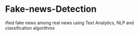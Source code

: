# Fake-news-Detection
ified fake news among real news using Text Analytics, NLP and classification algorithms
